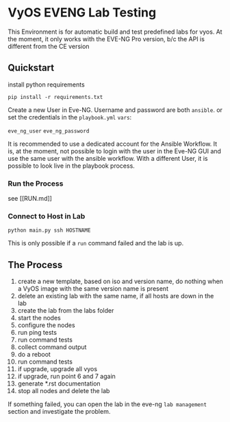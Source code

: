 # VyOS EVENG Lab Testing

This Environment is for automatic build and test predefined labs for vyos.
At the moment, it only works with the EVE-NG Pro version, b/c the API is different from the CE version

## Quickstart

install python requirements

`pip install -r requirements.txt`

Create a new User in Eve-NG. Username and password are both `ansible`.
or set the credentials in the `playbook.yml` `vars`:

`eve_ng_user`
`eve_ng_password`

It is recommended to use a dedicated account for the Ansible Workflow. It is, at the moment,
not possible to login with the user in the Eve-NG GUI and use the same user with the ansible workflow.
With a different User, it is possible to look live in the playbook process.

### Run the Process

see [[RUN.md]]

### Connect to Host in Lab

    python main.py ssh HOSTNAME

This is only possible if a `run` command failed and the lab is up.


## The Process

1. create a new template, based on iso and version name, do nothing when a VyOS image with the same version name is present
2. delete an existing lab with the same name, if all hosts are down in the lab
3. create the lab from the labs folder
4. start the nodes
5. configure the nodes
6. run ping tests
7. run command tests
8. collect command output
9. do a reboot
10. run command tests
11. if upgrade, upgrade all vyos
12. if upgrade, run point 6 and 7 again
13. generate *.rst documentation
14. stop all nodes and delete the lab

If something failed, you can open the lab in the eve-ng `lab management` section and investigate the problem.
